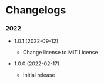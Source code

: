 # Changelogs

### 2022

- 1.0.1 (2022-09-12)
    - Change license to MIT License 

- 1.0.0 (2022-02-17)
    - Initial release
